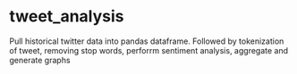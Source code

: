 <h1>tweet_analysis</h1>
<p>Pull historical twitter data into pandas dataframe. Followed by tokenization of tweet, removing stop words, perforrm sentiment analysis, aggregate and generate graphs</p>
